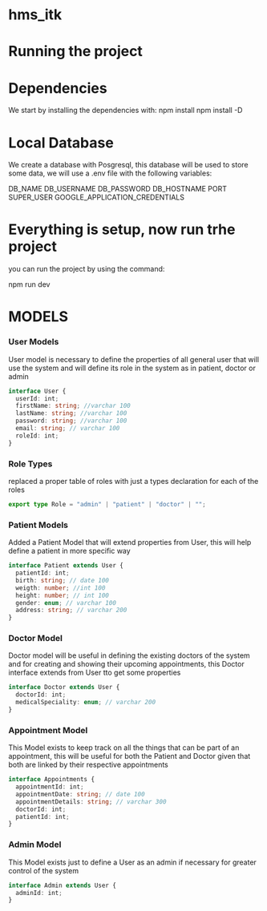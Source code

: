 # hms_itk

# Running the project
# Dependencies

We start by installing the dependencies with:
npm install
npm install -D

# Local Database
We create a database with Posgresql, this database will be used to store some data,
we will use a .env file with the following variables:

DB_NAME
DB_USERNAME
DB_PASSWORD
DB_HOSTNAME
PORT
SUPER_USER
GOOGLE_APPLICATION_CREDENTIALS

# Everything is setup, now run trhe project
you can run the project by using the command:

npm run dev


# MODELS

### User Models

User model is necessary to define the properties of all general user
that will use the system and will define its role in the system as in patient, doctor or admin

```ts
interface User {
  userId: int;
  firstName: string; //varchar 100
  lastName: string; //varchar 100
  password: string; //varchar 100
  email: string; // varchar 100
  roleId: int;
}
```

### Role Types

replaced a proper table of roles with just a types declaration for each of the roles

```ts
export type Role = "admin" | "patient" | "doctor" | "";
```

### Patient Models

Added a Patient Model that will extend properties from User, this will help define a patient in more specific way

```ts
interface Patient extends User {
  patientId: int;
  birth: string; // date 100
  weigth: number; //int 100
  height: number; // int 100
  gender: enum; // varchar 100
  address: string; // varchar 200
}
```

### Doctor Model

Doctor model will be useful in defining the existing doctors of the system
and for creating and showing their upcoming appointments, this Doctor interface extends from User tto get some properties

```ts
interface Doctor extends User {
  doctorId: int;
  medicalSpeciality: enum; // varchar 200
}
```

### Appointment Model

This Model exists to keep track on all the things that can be part of an appointment, this will be useful for both the Patient and Doctor given that both are linked by their respective appointments

```ts
interface Appointments {
  appointmentId: int;
  appointmentDate: string; // date 100
  appointmentDetails: string; // varchar 300
  doctorId: int;
  patientId: int;
}
```

### Admin Model

This Model exists just to define a User as an admin if necessary for greater control of the system

```ts
interface Admin extends User {
  adminId: int;
}
```
